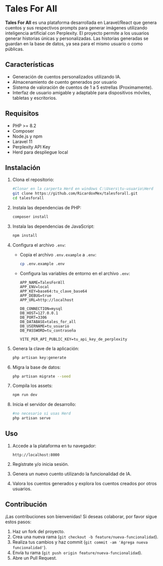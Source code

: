 # Tales For All

**Tales For All** es una plataforma desarrollada en Laravel/React que genera cuentos y sus respectivos prompts para generar imágenes utilizando inteligencia artificial con Perplexity. El proyecto permite a los usuarios generar historias únicas y personalizadas. Las historias generadas se guardan en la base de datos, ya sea para el mismo usuario o como públicas.

## Características

- Generación de cuentos personalizados utilizando IA.
- Almacenamiento de cuento generados por usuario
- Sistema de valoración de cuentos de 1 a 5 estrellas (Proximamente).
- Interfaz de usuario amigable y adaptable para dispositivos móviles, tabletas y escritorios.

## Requisitos

- PHP >= 8.2
- Composer
- Node.js y npm
- Laravel 11
- Perplexity API Key
- Herd para despliegue local

## Instalación

1. Clona el repositorio:

    ```bash
    #Clonar en la carperta Herd en windows C:\Users\tu-usuario\Herd
    git clone https://github.com/RicardoxMex/talesforall.git
    cd talesforall
    ```

2. Instala las dependencias de PHP:

    ```bash
    composer install
    ```

3. Instala las dependencias de JavaScript:

    ```bash
    npm install
    ```

4. Configura el archivo `.env`:

    - Copia el archivo `.env.example` a `.env`:

        ```bash
        cp .env.example .env
        ```

    - Configura las variables de entorno en el archivo `.env`:

        ```env
        APP_NAME=TalesForAll
        APP_ENV=local
        APP_KEY=base64:tu_clave_base64
        APP_DEBUG=true
        APP_URL=http://localhost

        DB_CONNECTION=mysql
        DB_HOST=127.0.0.1
        DB_PORT=3306
        DB_DATABASE=tales_for_all
        DB_USERNAME=tu_usuario
        DB_PASSWORD=tu_contraseña

        VITE_PER_API_PUBLIC_KEY=tu_api_key_de_perplexity
        ```

5. Genera la clave de la aplicación:

    ```bash
    php artisan key:generate
    ```

6. Migra la base de datos:

    ```bash
    php artisan migrate --seed
    ```

7. Compila los assets:

    ```bash
    npm run dev
    ```


8. Inicia el servidor de desarrollo:

    ```bash
    #no necesario si usas Herd
    php artisan serve
    ```


## Uso

1. Accede a la plataforma en tu navegador:

    ```
    http://localhost:8000
    ```

2. Regístrate y/o inicia sesión.

3. Genera un nuevo cuento utilizando la funcionalidad de IA.

4. Valora los cuentos generados y explora los cuentos creados por otros usuarios.

## Contribución

¡Las contribuciones son bienvenidas! Si deseas colaborar, por favor sigue estos pasos:

1. Haz un fork del proyecto.
2. Crea una nueva rama (`git checkout -b feature/nueva-funcionalidad`).
3. Realiza tus cambios y haz commit (`git commit -am 'Agrega nueva funcionalidad'`).
4. Envía tu rama (`git push origin feature/nueva-funcionalidad`).
5. Abre un Pull Request.


